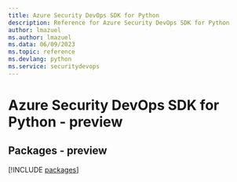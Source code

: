 ```yaml
---
title: Azure Security DevOps SDK for Python
description: Reference for Azure Security DevOps SDK for Python
author: lmazuel
ms.author: lmazuel
ms.data: 06/09/2023
ms.topic: reference
ms.devlang: python
ms.service: securitydevops
---
```

# Azure Security DevOps SDK for Python - preview
## Packages - preview
[!INCLUDE [packages](security-devops-index.md)]